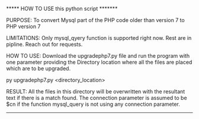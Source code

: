 ***** HOW TO USE this python script *******

PURPOSE: To convert Mysql part of the PHP code older than version 7 to PHP version 7


LIMITATIONS: Only mysql_qyery function is supported right now. Rest are in pipline. Reach out for requests.

HOW TO USE: Download the upgradephp7.py file and run the program with one parameter providing the Directory location where all the files are placed which are to be upgraded.

py upgradephp7.py <directory_location>

RESULT: All the files in this directory will be overwritten with the resultant text if there is a match found. 
The connection parameter is assumed to be $cn if the function mysql_query is not using any connection parameter.

*************************************************
